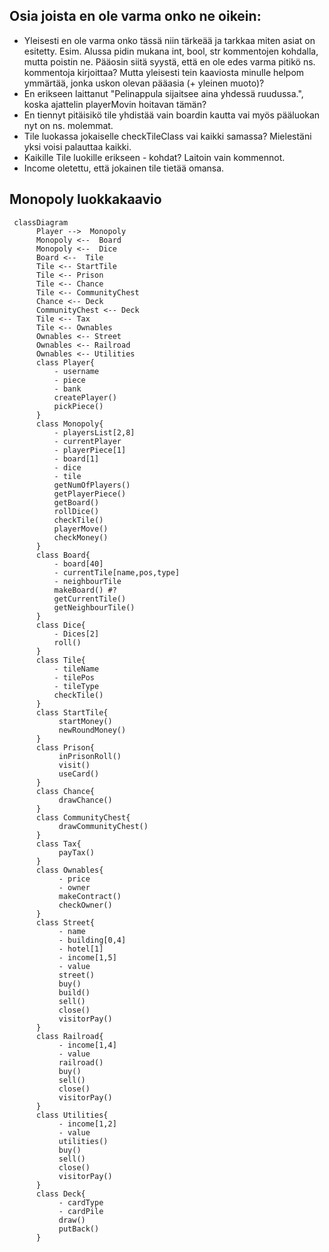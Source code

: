 ## Osia joista en ole varma onko ne oikein:
- Yleisesti en ole varma onko tässä niin tärkeää ja tarkkaa miten asiat on esitetty. Esim. Alussa pidin mukana int, bool, str kommentojen kohdalla, mutta poistin ne. Pääosin siitä syystä, että en ole edes varma pitikö ns. kommentoja kirjoittaa? Mutta yleisesti tein kaaviosta minulle helpom ymmärtää, jonka uskon olevan pääasia (+ yleinen muoto)?
- En erikseen laittanut "Pelinappula sijaitsee aina yhdessä ruudussa.", koska ajattelin playerMovin hoitavan tämän?
- En tiennyt pitäisikö tile yhdistää vain boardin kautta vai myös pääluokan nyt on ns. molemmat.
- Tile luokassa jokaiselle checkTileClass vai kaikki samassa? Mielestäni yksi voisi palauttaa kaikki.
- Kaikille Tile luokille erikseen - kohdat? Laitoin vain kommennot.
- Income oletettu, että jokainen tile tietää omansa.

## Monopoly luokkakaavio
```mermaid
 classDiagram
      Player -->  Monopoly
      Monopoly <--  Board
      Monopoly <--  Dice
      Board <--  Tile
      Tile <-- StartTile
      Tile <-- Prison
      Tile <-- Chance
      Tile <-- CommunityChest
      Chance <-- Deck
      CommunityChest <-- Deck
      Tile <-- Tax
      Tile <-- Ownables
      Ownables <-- Street
      Ownables <-- Railroad
      Ownables <-- Utilities
      class Player{
          - username
          - piece
          - bank
          createPlayer()
          pickPiece()
      }
      class Monopoly{
          - playersList[2,8]
          - currentPlayer
          - playerPiece[1]
          - board[1]
          - dice
          - tile
          getNumOfPlayers()
          getPlayerPiece()
          getBoard()
          rollDice()
          checkTile()
          playerMove()
          checkMoney()
      }
      class Board{
          - board[40]
          - currentTile[name,pos,type]
          - neighbourTile
          makeBoard() #?
          getCurrentTile()
          getNeighbourTile()
      }
      class Dice{
          - Dices[2]
          roll()
      }
      class Tile{
          - tileName
          - tilePos
          - tileType
          checkTile()
      }
      class StartTile{
           startMoney()
           newRoundMoney()
      }
      class Prison{
           inPrisonRoll()
           visit()
           useCard()
      }
      class Chance{
           drawChance()
      }
      class CommunityChest{
           drawCommunityChest()
      }
      class Tax{
           payTax()
      }
      class Ownables{
           - price
           - owner
           makeContract()
           checkOwner()
      }
      class Street{
           - name
           - building[0,4]
           - hotel[1]
           - income[1,5]
           - value
           street()
           buy()
           build()
           sell()
           close()
           visitorPay()
      }
      class Railroad{
           - income[1,4]
           - value
           railroad()
           buy()
           sell()
           close()
           visitorPay()
      }
      class Utilities{
           - income[1,2]
           - value
           utilities()
           buy()
           sell()
           close()
           visitorPay()
      }
      class Deck{
           - cardType
           - cardPile
           draw()
           putBack()
      }
```

